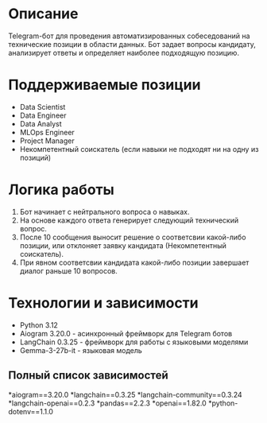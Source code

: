 # Описание
Telegram-бот для проведения автоматизированных собеседований на технические позиции в области данных. Бот задает вопросы кандидату, анализирует ответы и определяет наиболее подходящую позицию.

# Поддерживаемые позиции
* Data Scientist
* Data Engineer
* Data Analyst
* MLOps Engineer
* Project Manager
* Некомпетентный соискатель (если навыки не подходят ни на одну из позиций)

# Логика работы
1. Бот начинает с нейтрального вопроса о навыках.
2. На основе каждого ответа генерирует следующий технический вопрос.
3. После 10 сообщения выносит решение о соответсвии какой-либо позиции, или отклоняет заявку кандидата (Некомпетентный соискатель).
4. При явном соответсвии кандидата какой-либо позиции завершает диалог раньше 10 вопросов.

# Технологии и зависимости
* Python 3.12
* Aiogram 3.20.0 - асинхронный фреймворк для Telegram ботов
* LangChain 0.3.25 - фреймворк для работы с языковыми моделями
* Gemma-3-27b-it - языковая модель

## Полный список зависимостей

*aiogram==3.20.0
*langchain==0.3.25
*langchain-community==0.3.24
*langchain-openai==0.2.3
*pandas==2.2.3
*openai==1.82.0
*python-dotenv==1.1.0

